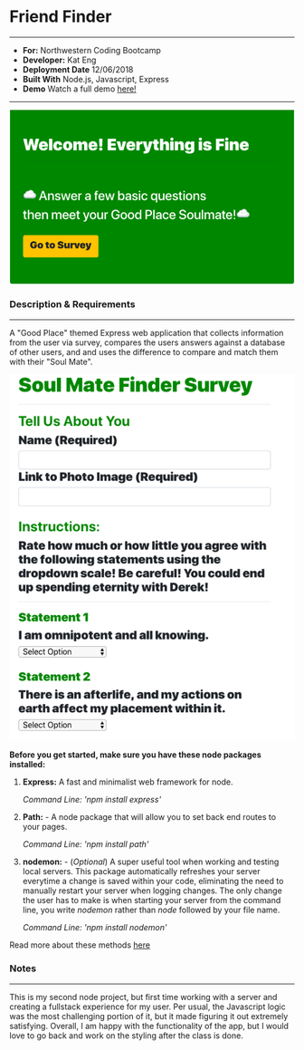 # Friend Finder
---
- **For:** Northwestern Coding Bootcamp
- **Developer:** Kat Eng
- **Deployment Date** 12/06/2018
- **Built With** Node.js, Javascript, Express
- **Demo** Watch a full demo [here!](https://youtu.be/QHPTjvWWI-k)


___
![image of friend finder](app/public/images/friendfinder.png)

### Description & Requirements
---
A "Good Place" themed Express web application that collects information from the user via survey, compares the users answers against a database of other users, and and uses the difference to compare and match them with their "Soul Mate".

![image of friend finder](app/public/images/quiz-screen.png)

**Before you get started, make sure you have these node packages installed:**
1. **Express:** A fast and minimalist web framework for node.

     *Command Line: 'npm install express'*


2. **Path:** - A node package that will allow you to set back end routes to your pages.

     *Command Line: 'npm install path'*

3. **nodemon:** - (*Optional*) A super useful tool when working and testing local servers. This package automatically refreshes your server everytime a change is saved within your code, eliminating the need to manually restart your server when logging changes. The only change the user has to make is when starting your server from the command line, you write *nodemon* rather than  *node* followed by your file name.

    *Command Line: 'npm install nodemon'*   


Read more about these methods [here](https://www.npmjs.com/)




### Notes
---
This is my second node project, but first time working with a server and creating a fullstack experience for my user. Per usual, the Javascript logic was the most challenging portion of it, but it made figuring it out extremely satisfying. Overall, I am happy with the functionality of the app, but I would love to go back and work on the styling after the class is done.
